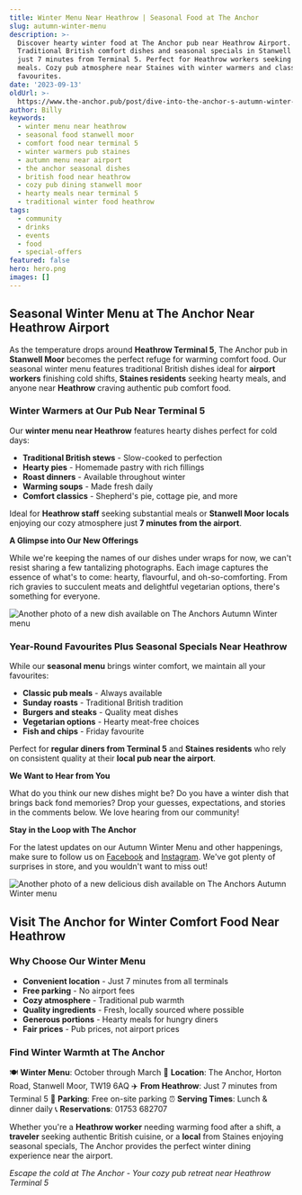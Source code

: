 ```yaml
---
title: Winter Menu Near Heathrow | Seasonal Food at The Anchor
slug: autumn-winter-menu
description: >-
  Discover hearty winter food at The Anchor pub near Heathrow Airport.
  Traditional British comfort dishes and seasonal specials in Stanwell Moor,
  just 7 minutes from Terminal 5. Perfect for Heathrow workers seeking warming
  meals. Cozy pub atmosphere near Staines with winter warmers and classic
  favourites.
date: '2023-09-13'
oldUrl: >-
  https://www.the-anchor.pub/post/dive-into-the-anchor-s-autumn-winter-menu-cozy-del
author: Billy
keywords:
  - winter menu near heathrow
  - seasonal food stanwell moor
  - comfort food near terminal 5
  - winter warmers pub staines
  - autumn menu near airport
  - the anchor seasonal dishes
  - british food near heathrow
  - cozy pub dining stanwell moor
  - hearty meals near terminal 5
  - traditional winter food heathrow
tags:
  - community
  - drinks
  - events
  - food
  - special-offers
featured: false
hero: hero.png
images: []
---
```


  

## Seasonal Winter Menu at The Anchor Near Heathrow Airport

As the temperature drops around **Heathrow Terminal 5**, The Anchor pub in **Stanwell Moor** becomes the perfect refuge for warming comfort food. Our seasonal winter menu features traditional British dishes ideal for **airport workers** finishing cold shifts, **Staines residents** seeking hearty meals, and anyone near **Heathrow** craving authentic pub comfort food.

  

### **Winter Warmers at Our Pub Near Terminal 5**

Our **winter menu near Heathrow** features hearty dishes perfect for cold days:
- **Traditional British stews** - Slow-cooked to perfection
- **Hearty pies** - Homemade pastry with rich fillings
- **Roast dinners** - Available throughout winter
- **Warming soups** - Made fresh daily
- **Comfort classics** - Shepherd's pie, cottage pie, and more

Ideal for **Heathrow staff** seeking substantial meals or **Stanwell Moor locals** enjoying our cozy atmosphere just **7 minutes from the airport**.

  

**A Glimpse into Our New Offerings**

While we're keeping the names of our dishes under wraps for now, we can't resist sharing a few tantalizing photographs. Each image captures the essence of what's to come: hearty, flavourful, and oh-so-comforting. From rich gravies to succulent meats and delightful vegetarian options, there's something for everyone.

![Another photo of a new dish available on The Anchors Autumn Winter menu](/content/blog/autumn-winter-menu/image-1.png)

### **Year-Round Favourites Plus Seasonal Specials Near Heathrow**

While our **seasonal menu** brings winter comfort, we maintain all your favourites:
- **Classic pub meals** - Always available
- **Sunday roasts** - Traditional British tradition
- **Burgers and steaks** - Quality meat dishes
- **Vegetarian options** - Hearty meat-free choices
- **Fish and chips** - Friday favourite

Perfect for **regular diners from Terminal 5** and **Staines residents** who rely on consistent quality at their **local pub near the airport**.

  

**We Want to Hear from You**

What do you think our new dishes might be? Do you have a winter dish that brings back fond memories? Drop your guesses, expectations, and stories in the comments below. We love hearing from our community!

  

**Stay in the Loop with The Anchor**

For the latest updates on our Autumn Winter Menu and other happenings, make sure to follow us on [Facebook](https://www.facebook.com/theanchorpubsm) and [Instagram](https://www.instagram.com/theanchor.pub/). We've got plenty of surprises in store, and you wouldn't want to miss out!

![Another photo of a new delicious dish available on The Anchors Autumn Winter menu](/content/blog/autumn-winter-menu/image-2.png)

## **Visit The Anchor for Winter Comfort Food Near Heathrow**

### **Why Choose Our Winter Menu**
- **Convenient location** - Just 7 minutes from all terminals
- **Free parking** - No airport fees
- **Cozy atmosphere** - Traditional pub warmth
- **Quality ingredients** - Fresh, locally sourced where possible
- **Generous portions** - Hearty meals for hungry diners
- **Fair prices** - Pub prices, not airport prices

### **Find Winter Warmth at The Anchor**

🍽️ **Winter Menu**: October through March
📍 **Location**: The Anchor, Horton Road, Stanwell Moor, TW19 6AQ
✈️ **From Heathrow**: Just 7 minutes from Terminal 5
🏯 **Parking**: Free on-site parking
⏰ **Serving Times**: Lunch & dinner daily
📞 **Reservations**: 01753 682707

Whether you're a **Heathrow worker** needing warming food after a shift, a **traveler** seeking authentic British cuisine, or a **local** from Staines enjoying seasonal specials, The Anchor provides the perfect winter dining experience near the airport.

*Escape the cold at The Anchor - Your cozy pub retreat near Heathrow Terminal 5*
